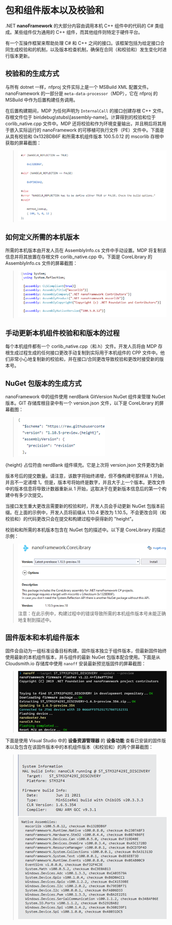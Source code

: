 # 包和组件版本以及校验和

.NET **nanoFramework** 的大部分内容由调用本机 C++ 组件中的代码的 C# 类组成。某些组件仅为通用的 C++ 组件，而其他组件则特定于硬件平台。

有一个互操作框架来帮助处理 C# 和 C++ 之间的接口。该框架包括为给定接口合同生成校验和的机制，以及版本检查机制，确保在合同（和校验和）发生变化时进行版本更新。

## 校验和的生成方式

与所有 dotnet 一样，nfproj 文件实际上是一个 MSBuild XML 配置文件。nanoFramework 的一部分是 `meta-data-processor`（MDP），它在 nfproj 的 MSBuild 中作为后置构建任务调用。

在后置构建期间，MDP 为任何声明为 `InternalCall` 的接口创建存根 C++ 文件。存根文件位于 bin\debug\stubs\\[assembly-name]。计算得到的校验和位于 corlib_native.cpp 文件中。MDP 还将校验和作为环境变量输出，并且稍后将其用于嵌入实际运行的 nanoFramework 的可移植可执行文件（PE）文件中。下面是从具有校验和 0x132BDB6F 和所需本机组件版本 100.5.0.12 的 mscorlib 存根中获取的屏幕截图：
>![mscorlib corlib_native.cpp 声明](../../images/getting-started-guides/mscorlib-corlib-native_cpp_declaration.png)

## 如何定义所需的本机版本

所需的本机版本由开发人员在 AssemblyInfo.cs 文件中手动设置。MDP 将复制该信息并将其放置在存根文件 corlib_native.cpp 中。下面是 CoreLibrary 的 AssemblyInfo.cs 文件的屏幕截图：
>![mscorlib AssemblyInfo.cs 声明](../../images/getting-started-guides/assemblyinfo-cs.png)

## 手动更新本机组件校验和和版本的过程

每个本机组件都有一个 corlib_native.cpp（和.h）文件。开发人员将由 MDP 存根生成过程生成的任何接口更改手动复制到实际用于本机组件的 CPP 文件中。他们非常小心地复制新的校验和，并在接口/合同更改导致校验和更改时接受新的版本号。

## NuGet 包版本的生成方式

nanoFramework 中的组件使用 nerdBank GitVersion NuGet 组件来管理 NuGet 版本。GIT 存储库根目录中有一个 version.json 文件，以下是 CoreLibrary 的屏幕截图：
>![mscorlib AssemblyInfo.cs 声明](../../images/getting-started-guides/mscorlib-version-json.png)

{height} 占位符由 nerdBank 组件填充。它是上次将 version.json 文件更改为新

版本号后的提交数量。请注意，该数字将始终递增，但不像构建号那样从 1 开始，并且不一定递增 1。但是，版本号将始终是数字，并且大于上一个版本。更改文件中的版本信息将导致计数器重新从 1 开始，这取决于在更新版本信息后的第一个构建中有多少次提交。

当接口发生重大更改且需要新的校验和时，开发人员会手动更新 NuGet 包版本前缀。在上面的示例中，开发人员将前缀从 1.10.4 更改为 1.10.5。不会更改合同（和校验和）的代码更改只会在提交和构建过程中获得新的 "height"。

校验和和所需的本机版本包含在 NuGet 包的描述中。以下是 CoreLibrary 的描述示例：
>![CoreLibrary NuGet 版本](../../images/getting-started-guides/core-library-nuget-version.png)
>注意：在此示例中，构建过程中的错误导致所需的本机组件版本号未能正确地复制到描述中。

## 固件版本和本机组件版本

固件会自动为一组标准设备目标构建。固件版本独立于组件版本，但最新固件始终使用最新的本机组件版本，并与组件的最新 NuGet 包版本配合使用。下面是从 Cloudsmith.io 存储库中使用 `nanoff` 安装最新预览版固件的屏幕截图：

>![nanoff 安装最新预览版](../../images/getting-started-guides/nanoff-flash-latest-preview.png)

下面是使用 Visual Studio 中的 **设备资源管理器** 的 **设备功能** 查看已安装的固件版本以及包含在该固件版本中的本机组件版本（和校验和）的两个屏幕截图：

>![设备功能固件版本](../../images/getting-started-guides/device-capabilities-firmware-version.png)
>![设备功能本机组件版本](../../images/getting-started-guides/native-assembly-versions.png)